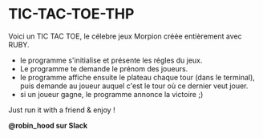 # TIC-TAC-TOE-THP


Voici un TIC TAC TOE, le célebre jeux Morpion créée entièrement avec RUBY.

- le programme s'initialise et présente les régles du jeux.
- Le programme te demande le prénom des joueurs.
- le programme affiche ensuite le plateau chaque tour (dans le terminal), puis demande au joueur auquel c'est le tour où ce dernier veut jouer. 
- si un joueur gagne, le programme annonce la victoire ;) 


Just run it with a friend & enjoy ! 

<B> @robin_hood sur Slack </B>  
